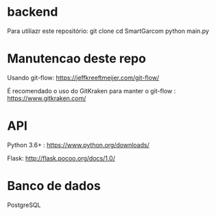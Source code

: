# backend

Para utiliazr este repositório:
    git clone
    cd SmartGarcom
    python main.py

# Manutencao deste repo
Usando git-flow: https://jeffkreeftmeijer.com/git-flow/

É recomendado o uso do GitKraken para manter o git-flow : https://www.gitkraken.com/

# API

Python 3.6+ : https://www.python.org/downloads/

Flask: http://flask.pocoo.org/docs/1.0/

# Banco de  dados

PostgreSQL
